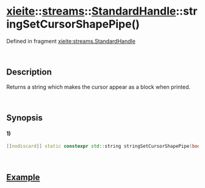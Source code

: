 # [xieite](../../../../../xieite.md)\:\:[streams](../../../../../streams.md)\:\:[StandardHandle](../../../standard_handle.md)\:\:stringSetCursorShapePipe\(\)
Defined in fragment [xieite:streams.StandardHandle](../../../../../../src/streams/standard_handle.cpp)

&nbsp;

## Description
Returns a string which makes the cursor appear as a block when printed.

&nbsp;

## Synopsis
#### 1)
```cpp
[[nodiscard]] static constexpr std::string stringSetCursorShapePipe(bool blink) noexcept;
```

&nbsp;

## [Example](./set_cursor_shape_pipe.md#Example)
